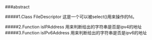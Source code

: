 ###abstract

#####1.Class FileDescriptor
这是一个可以被select()用来操作的fd。

#####2.Function	isIPAddress	用来判断给出的字符串是否是ipv4的地址
#####3.Function	isIPv6Address	用来判断给出的字符串是否是ipv6的地址

